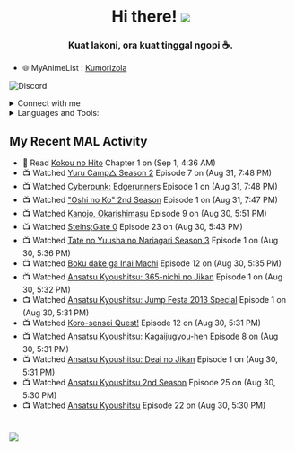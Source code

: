 <h1 align="center">Hi there! <img src="https://media.giphy.com/media/hvRJCLFzcasrR4ia7z/giphy.gif" width="25px"> </h1>
<h3 align="center">Kuat lakoni, ora kuat tinggal ngopi ☕.</h3>

- 🌐 MyAnimeList : [Kumorizola](https://myanimelist.net/animelist/Kumorizola)

![Discord](https://discord.c99.nl/widget/theme-3/761213268009943051.png)
<details>
      <summary>Connect with me</summary>
    <p align="left">
        <a href="https://www.instagram.com/kumorizola/" target="blank"><img align="center"
                src="https://raw.githubusercontent.com/rahuldkjain/github-profile-readme-generator/master/src/images/icons/Social/instagram.svg"
                alt="kumorizola" height="30" width="40" /></a>
        <a href="https://discord.com" target="blank"><img align="center"
                src="https://raw.githubusercontent.com/rahuldkjain/github-profile-readme-generator/master/src/images/icons/Social/discord.svg"
                alt="Kumori#5882" height="30" width="40" /></a>
    </p>
</details>

<details>
    <summary align="left">Languages and Tools:</summary>
<p align="left">
      <a href="https://www.w3schools.com/css/" target="_blank">
        <img src="https://raw.githubusercontent.com/devicons/devicon/master/icons/css3/css3-original-wordmark.svg"
            alt="css3" width="40" height="40" /> </a> <a href="https://www.w3.org/html/" target="_blank"> <img
            src="https://raw.githubusercontent.com/devicons/devicon/master/icons/html5/html5-original-wordmark.svg"
            alt="html5" width="40" height="40" /> </a> <a href="https://www.java.com" target="_blank"> <img
            src="https://raw.githubusercontent.com/devicons/devicon/master/icons/java/java-original.svg" alt="java"
            width="40" height="40" /> </a> <a href="https://developer.mozilla.org/en-US/docs/Web/JavaScript"
            target="_blank"> <img
            src="https://raw.githubusercontent.com/devicons/devicon/master/icons/javascript/javascript-original.svg"
            alt="javascript" width="40" height="40" /> </a> <a href="https://nodejs.org" target="_blank"> <img
            src="https://raw.githubusercontent.com/devicons/devicon/master/icons/nodejs/nodejs-original-wordmark.svg"
            alt="nodejs" width="40" height="40" /> </a> <a href="https://www.python.org" target="_blank"> <img
            src="https://raw.githubusercontent.com/devicons/devicon/master/icons/python/python-original.svg"
            alt="python" width="40" height="40" /> </a> <a href="https://www.typescriptlang.org/" target="_blank"> <img
            src="https://raw.githubusercontent.com/devicons/devicon/master/icons/typescript/typescript-original.svg" 
            alt="typescript" width="40" height="40" /> </a> <a href="https://www.photoshop.com/en" target="_blank"> <img
            src="https://upload.wikimedia.org/wikipedia/commons/a/af/Adobe_Photoshop_CC_icon.svg" alt="photoshop" width="40" height="40"/> </a>
            <a href="https://www.adobe.com/products/premiere.html" target="_blank"> <img
            src="https://upload.wikimedia.org/wikipedia/commons/4/40/Adobe_Premiere_Pro_CC_icon.svg" alt="Premiere pro" width="40" height="40"/> </a>
            <a href="https://www.adobe.com/in/products/illustrator.html" target="_blank"> <img 
            src="https://upload.wikimedia.org/wikipedia/commons/f/fb/Adobe_Illustrator_CC_icon.svg" alt="illustrator" width="40" height="40"/> </a>
      
 </details>
 
 <h2> My Recent MAL Activity</h2>
<!-- MAL_ACTIVITY:start -->

- 📖 Read [Kokou no Hito](https://MyAnimeList.net/manga.php?id=7375) Chapter 1 on (Sep 1, 4:36 AM)
- 📺 Watched [Yuru Camp△ Season 2](https://MyAnimeList.net/anime.php?id=38474) Episode 7 on (Aug 31, 7:48 PM)
- 📺 Watched [Cyberpunk: Edgerunners](https://MyAnimeList.net/anime.php?id=42310) Episode 1 on (Aug 31, 7:48 PM)
- 📺 Watched ["Oshi no Ko" 2nd Season](https://MyAnimeList.net/anime.php?id=55791) Episode 1 on (Aug 31, 7:47 PM)
- 📺 Watched [Kanojo, Okarishimasu](https://MyAnimeList.net/anime.php?id=40839) Episode 9 on (Aug 30, 5:51 PM)
- 📺 Watched [Steins;Gate 0](https://MyAnimeList.net/anime.php?id=30484) Episode 23 on (Aug 30, 5:43 PM)
- 📺 Watched [Tate no Yuusha no Nariagari Season 3](https://MyAnimeList.net/anime.php?id=40357) Episode 1 on (Aug 30, 5:36 PM)
- 📺 Watched [Boku dake ga Inai Machi](https://MyAnimeList.net/anime.php?id=31043) Episode 12 on (Aug 30, 5:35 PM)
- 📺 Watched [Ansatsu Kyoushitsu: 365-nichi no Jikan](https://MyAnimeList.net/anime.php?id=33513) Episode 1 on (Aug 30, 5:32 PM)
- 📺 Watched [Ansatsu Kyoushitsu: Jump Festa 2013 Special](https://MyAnimeList.net/anime.php?id=19759) Episode 1 on (Aug 30, 5:31 PM)
- 📺 Watched [Koro-sensei Quest!](https://MyAnimeList.net/anime.php?id=34389) Episode 12 on (Aug 30, 5:31 PM)
- 📺 Watched [Ansatsu Kyoushitsu: Kagaijugyou-hen](https://MyAnimeList.net/anime.php?id=32863) Episode 8 on (Aug 30, 5:31 PM)
- 📺 Watched [Ansatsu Kyoushitsu: Deai no Jikan](https://MyAnimeList.net/anime.php?id=28405) Episode 1 on (Aug 30, 5:31 PM)
- 📺 Watched [Ansatsu Kyoushitsu 2nd Season](https://MyAnimeList.net/anime.php?id=30654) Episode 25 on (Aug 30, 5:30 PM)
- 📺 Watched [Ansatsu Kyoushitsu](https://MyAnimeList.net/anime.php?id=24833) Episode 22 on (Aug 30, 5:30 PM)

<!-- MAL_ACTIVITY:end -->

  
<h2 align="left"> <img src="https://media.discordapp.net/attachments/918405470073520168/919220018355523584/ezgif.com-gif-maker_1.gif">
